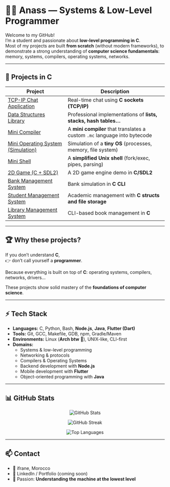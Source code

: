 # 👨‍💻 Anass — Systems & Low-Level Programmer

Welcome to my GitHub!  
I’m a student   and passionate about **low-level programming in C**.  
Most of my projects are built **from scratch** (without modern frameworks), to demonstrate a strong understanding of **computer science fundamentals**: memory, systems, compilers, operating systems, networks.

---

## 🚀 Projects in C

| Project | Description |
|---------|-------------|
| [TCP-IP Chat Application](https://github.com/ansettaf/Application-de-chat-TCP-IP-) | Real-time chat using **C sockets (TCP/IP)** |
| [Data Structures Library](https://github.com/ansettaf/Biblioth-que-de-structures-de-donn-es) | Professional implementations of **lists, stacks, hash tables…** |
| [Mini Compiler](https://github.com/ansettaf/Mini-Compilateur-Langage) | A **mini compiler** that translates a custom `.mc` language into bytecode |
| [Mini Operating System (Simulation)](https://github.com/ansettaf/Mini-Syst-me-d-Exploitation-Simulation-) | Simulation of a **tiny OS** (processes, memory, file system) |
| [Mini Shell](https://github.com/ansettaf/-Mini-Shell-C-Project-) | A **simplified Unix shell** (fork/exec, pipes, parsing) |
| [2D Game (C + SDL2)](https://github.com/ansettaf/Jeu-Vid-o-avec-Graphiques-C-SDL-) | A 2D game engine demo in **C/SDL2** |
| [Bank Management System](https://github.com/ansettaf/Bank-Management-System-CLI-) | Bank simulation in **C CLI** |
| [Student Management System](https://github.com/ansettaf/Syst-me-de-gestion-des-tudiants) | Academic management with **C structs and file storage** |
| [Library Management System](https://github.com/ansettaf/Syst-me-de-gestion-de-biblioth-que-CLI-) | CLI-based book management in **C** |

---

## 🏆 Why these projects?
If you don’t understand **C**,  
👉 don’t call yourself a **programmer**.  

Because everything is built on top of **C**: operating systems, compilers, networks, drivers…  

These projects show solid mastery of the **foundations of computer science**.  

---

## ⚡ Tech Stack
- **Languages:** C, Python, Bash, **Node.js**, **Java**, **Flutter (Dart)**  
- **Tools:** Git, GCC, Makefile, GDB, npm, Gradle/Maven  
- **Environments:** Linux (**Arch btw** 🐧), UNIX-like, CLI-first  
- **Domains:**  
  - Systems & low-level programming  
  - Networking & protocols  
  - Compilers & Operating Systems  
  - Backend development with **Node.js**  
  - Mobile development with **Flutter**  
  - Object-oriented programming with **Java**

---

## 📊 GitHub Stats
<p align="center">
  <img src="https://github-readme-stats.vercel.app/api?username=ansettaf&show_icons=true&theme=tokyonight" alt="GitHub Stats" />
</p>
<p align="center">
  <img src="https://github-readme-streak-stats.herokuapp.com?user=ansettaf&theme=tokyonight" alt="GitHub Streak" />
</p>
<p align="center">
  <img src="https://github-readme-stats.vercel.app/api/top-langs/?username=ansettaf&layout=compact&theme=tokyonight" alt="Top Languages" />
</p>

---

## 📫 Contact
- 📍 ifrane, Morocco  
- 💼 LinkedIn / Portfolio (coming soon)  
- 🖤 Passion: **Understanding the machine at the lowest level**
